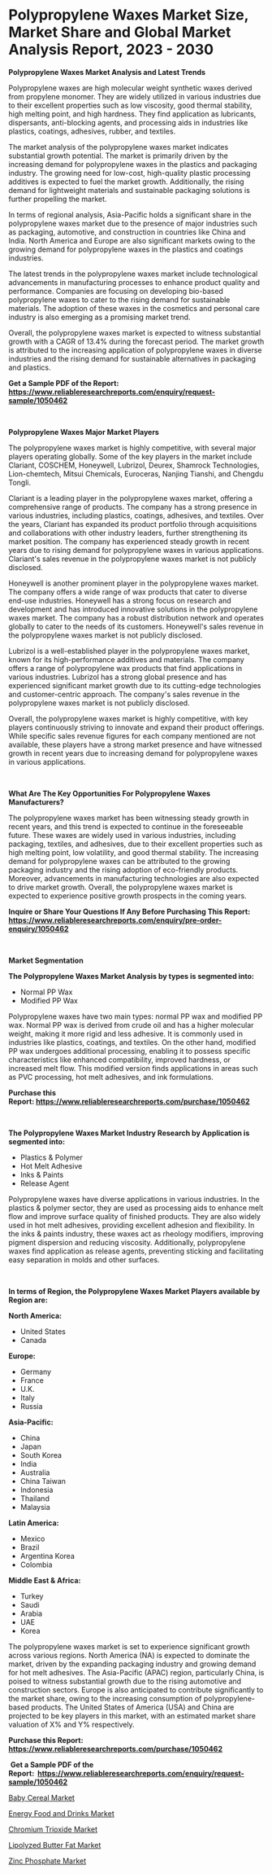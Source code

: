 <p><h1>Polypropylene Waxes Market Size, Market Share and Global Market Analysis Report, 2023 - 2030</h1></p><p><strong>Polypropylene Waxes Market Analysis and Latest Trends</strong></p>
<p><p>Polypropylene waxes are high molecular weight synthetic waxes derived from propylene monomer. They are widely utilized in various industries due to their excellent properties such as low viscosity, good thermal stability, high melting point, and high hardness. They find application as lubricants, dispersants, anti-blocking agents, and processing aids in industries like plastics, coatings, adhesives, rubber, and textiles.</p><p>The market analysis of the polypropylene waxes market indicates substantial growth potential. The market is primarily driven by the increasing demand for polypropylene waxes in the plastics and packaging industry. The growing need for low-cost, high-quality plastic processing additives is expected to fuel the market growth. Additionally, the rising demand for lightweight materials and sustainable packaging solutions is further propelling the market.</p><p>In terms of regional analysis, Asia-Pacific holds a significant share in the polypropylene waxes market due to the presence of major industries such as packaging, automotive, and construction in countries like China and India. North America and Europe are also significant markets owing to the growing demand for polypropylene waxes in the plastics and coatings industries.</p><p>The latest trends in the polypropylene waxes market include technological advancements in manufacturing processes to enhance product quality and performance. Companies are focusing on developing bio-based polypropylene waxes to cater to the rising demand for sustainable materials. The adoption of these waxes in the cosmetics and personal care industry is also emerging as a promising market trend.</p><p>Overall, the polypropylene waxes market is expected to witness substantial growth with a CAGR of 13.4% during the forecast period. The market growth is attributed to the increasing application of polypropylene waxes in diverse industries and the rising demand for sustainable alternatives in packaging and plastics.</p></p>
<p><strong>Get a Sample PDF of the Report:&nbsp; <a href="https://www.reliableresearchreports.com/enquiry/request-sample/1050462">https://www.reliableresearchreports.com/enquiry/request-sample/1050462</a></strong></p>
<p>&nbsp;</p>
<p><strong>Polypropylene Waxes Major Market Players</strong></p>
<p><p>The polypropylene waxes market is highly competitive, with several major players operating globally. Some of the key players in the market include Clariant, COSCHEM, Honeywell, Lubrizol, Deurex, Shamrock Technologies, Lion-chemtech, Mitsui Chemicals, Euroceras, Nanjing Tianshi, and Chengdu Tongli.</p><p>Clariant is a leading player in the polypropylene waxes market, offering a comprehensive range of products. The company has a strong presence in various industries, including plastics, coatings, adhesives, and textiles. Over the years, Clariant has expanded its product portfolio through acquisitions and collaborations with other industry leaders, further strengthening its market position. The company has experienced steady growth in recent years due to rising demand for polypropylene waxes in various applications. Clariant's sales revenue in the polypropylene waxes market is not publicly disclosed.</p><p>Honeywell is another prominent player in the polypropylene waxes market. The company offers a wide range of wax products that cater to diverse end-use industries. Honeywell has a strong focus on research and development and has introduced innovative solutions in the polypropylene waxes market. The company has a robust distribution network and operates globally to cater to the needs of its customers. Honeywell's sales revenue in the polypropylene waxes market is not publicly disclosed.</p><p>Lubrizol is a well-established player in the polypropylene waxes market, known for its high-performance additives and materials. The company offers a range of polypropylene wax products that find applications in various industries. Lubrizol has a strong global presence and has experienced significant market growth due to its cutting-edge technologies and customer-centric approach. The company's sales revenue in the polypropylene waxes market is not publicly disclosed.</p><p>Overall, the polypropylene waxes market is highly competitive, with key players continuously striving to innovate and expand their product offerings. While specific sales revenue figures for each company mentioned are not available, these players have a strong market presence and have witnessed growth in recent years due to increasing demand for polypropylene waxes in various applications.</p></p>
<p>&nbsp;</p>
<p><strong>What Are The Key Opportunities For Polypropylene Waxes Manufacturers?</strong></p>
<p><p>The polypropylene waxes market has been witnessing steady growth in recent years, and this trend is expected to continue in the foreseeable future. These waxes are widely used in various industries, including packaging, textiles, and adhesives, due to their excellent properties such as high melting point, low volatility, and good thermal stability. The increasing demand for polypropylene waxes can be attributed to the growing packaging industry and the rising adoption of eco-friendly products. Moreover, advancements in manufacturing technologies are also expected to drive market growth. Overall, the polypropylene waxes market is expected to experience positive growth prospects in the coming years.</p></p>
<p><strong>Inquire or Share Your Questions If Any Before Purchasing This Report: <a href="https://www.reliableresearchreports.com/enquiry/pre-order-enquiry/1050462">https://www.reliableresearchreports.com/enquiry/pre-order-enquiry/1050462</a></strong></p>
<p>&nbsp;</p>
<p><strong>Market Segmentation</strong></p>
<p><strong>The Polypropylene Waxes Market Analysis by types is segmented into:</strong></p>
<p><ul><li>Normal PP Wax</li><li>Modified PP Wax</li></ul></p>
<p><p>Polypropylene waxes have two main types: normal PP wax and modified PP wax. Normal PP wax is derived from crude oil and has a higher molecular weight, making it more rigid and less adhesive. It is commonly used in industries like plastics, coatings, and textiles. On the other hand, modified PP wax undergoes additional processing, enabling it to possess specific characteristics like enhanced compatibility, improved hardness, or increased melt flow. This modified version finds applications in areas such as PVC processing, hot melt adhesives, and ink formulations.</p></p>
<p><strong>Purchase this Report:&nbsp;<a href="https://www.reliableresearchreports.com/purchase/1050462">https://www.reliableresearchreports.com/purchase/1050462</a></strong></p>
<p>&nbsp;</p>
<p><strong>The Polypropylene Waxes Market Industry Research by Application is segmented into:</strong></p>
<p><ul><li>Plastics & Polymer</li><li>Hot Melt Adhesive</li><li>Inks & Paints</li><li>Release Agent</li></ul></p>
<p><p>Polypropylene waxes have diverse applications in various industries. In the plastics & polymer sector, they are used as processing aids to enhance melt flow and improve surface quality of finished products. They are also widely used in hot melt adhesives, providing excellent adhesion and flexibility. In the inks & paints industry, these waxes act as rheology modifiers, improving pigment dispersion and reducing viscosity. Additionally, polypropylene waxes find application as release agents, preventing sticking and facilitating easy separation in molds and other surfaces.</p></p>
<p>&nbsp;</p>
<p><strong>In terms of Region, the Polypropylene Waxes Market Players available by Region are:</strong></p>
<p>
    <p> <strong> North America: </strong>
        <ul>
            <li>United States</li>
            <li>Canada</li>
        </ul>
        </p> 
    <p> <strong> Europe: </strong>
        <ul>
            <li>Germany</li>
            <li>France</li>
            <li>U.K.</li>
            <li>Italy</li>
            <li>Russia</li>
        </ul>
        </p> 
    <p> <strong> Asia-Pacific: </strong>
        <ul>
            <li>China</li>
            <li>Japan</li>
            <li>South Korea</li>
            <li>India</li>
            <li>Australia</li>
            <li>China Taiwan</li>
            <li>Indonesia</li>
            <li>Thailand</li>
            <li>Malaysia</li>
        </ul>
        </p> 
    <p> <strong> Latin America: </strong>
        <ul>
            <li>Mexico</li>
            <li>Brazil</li>
            <li>Argentina Korea</li>
            <li>Colombia</li>
        </ul>
        </p> 
    <p> <strong> Middle East & Africa: </strong>
        <ul>
            <li>Turkey</li>
            <li>Saudi</li>
            <li>Arabia</li>
            <li>UAE</li>
            <li>Korea</li>
        </ul>
    </p>
    </p>
<p><p>The polypropylene waxes market is set to experience significant growth across various regions. North America (NA) is expected to dominate the market, driven by the expanding packaging industry and growing demand for hot melt adhesives. The Asia-Pacific (APAC) region, particularly China, is poised to witness substantial growth due to the rising automotive and construction sectors. Europe is also anticipated to contribute significantly to the market share, owing to the increasing consumption of polypropylene-based products. The United States of America (USA) and China are projected to be key players in this market, with an estimated market share valuation of X% and Y% respectively.</p></p>
<p><strong>Purchase this Report: <a href="https://www.reliableresearchreports.com/purchase/1050462">https://www.reliableresearchreports.com/purchase/1050462</a></strong></p>
<p>&nbsp;<strong>Get a Sample PDF of the Report:&nbsp;&nbsp;<a href="https://www.reliableresearchreports.com/enquiry/request-sample/1050462">https://www.reliableresearchreports.com/enquiry/request-sample/1050462</a></strong></p>
<p><strong></strong></p>
<p><p><a href="https://medium.com/@toneygrimes2023/baby-cereal-market-exploring-market-share-market-trends-and-future-growth-1f938fb0e97d">Baby Cereal Market</a></p><p><a href="https://medium.com/@maeganbraun/energy-food-and-drinks-market-the-key-to-successful-business-strategy-forecast-till-2030-7bfa027dab00">Energy Food and Drinks Market</a></p><p><a href="https://github.com/Chiragrp26/Market-Research-Report-List-1/blob/main/chromium-trioxide-market.md">Chromium Trioxide Market</a></p><p><a href="https://medium.com/@santosdicki2023/lipolyzed-butter-fat-market-insights-into-market-cagr-market-trends-and-growth-strategies-e8fa8d040a5d">Lipolyzed Butter Fat Market</a></p><p><a href="https://github.com/santosh758595/Market-Research-Report-List-1/blob/main/zinc-phosphate-market.md">Zinc Phosphate Market</a></p></p>